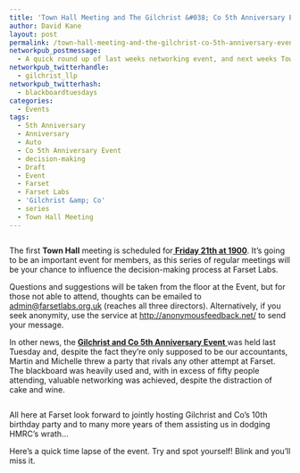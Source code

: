 ```yaml
---
title: 'Town Hall Meeting and The Gilchrist &#038; Co 5th Anniversary Event'
author: David Kane
layout: post
permalink: /town-hall-meeting-and-the-gilchrist-co-5th-anniversary-event/
networkpub_postmessage:
  - A quick round up of last weeks networking event, and next weeks Town Hall Meeting
networkpub_twitterhandle:
  - gilchrist_llp
networkpub_twitterhash:
  - blackboardtuesdays
categories:
  - Events
tags:
  - 5th Anniversary
  - Anniversary
  - Auto
  - Co 5th Anniversary Event
  - decision-making
  - Draft
  - Event
  - Farset
  - Farset Labs
  - 'Gilchrist &amp; Co'
  - series
  - Town Hall Meeting
---
```

[<img class="alignleft size-medium wp-image-639" title="IMG_3035" src="http://i0.wp.com/farsetlabs.org.uk/blog/wp-content/uploads/2012/09/IMG_3035-300x200.jpg?fit=300%2C200" alt="" data-recalc-dims="1" />][1]

The first **Town Hall** meeting is scheduled for<a href="https://www.facebook.com/events/417877168270891/" target="_blank"> <strong>Friday 21th at 1900</strong></a>. It&#8217;s going to be an important event for members, as this series of regular meetings will be your chance to influence the decision-making process at Farset Labs.

Questions and suggestions will be taken from the floor at the Event, but for those not able to attend, thoughts can be emailed to <admin@farsetlabs.org.uk> (reaches all three directors). Alternatively, if you seek anonymity, use the service at <http://anonymousfeedback.net/> to send your message.

In other news, the [**Gilchrist and Co 5th Anniversary Event** ][2]was held last Tuesday and, despite the fact they&#8217;re only supposed to be our accountants, Martin and Michelle threw a party that rivals any other attempt at Farset. The blackboard was heavily used and, with in excess of fifty people attending, valuable networking was achieved, despite the distraction of cake and wine.

<img class="alignright size-medium wp-image-640" title="gilchrist2" src="http://i1.wp.com/farsetlabs.org.uk/blog/wp-content/uploads/2012/09/gilchrist2-300x168.jpg?fit=300%2C168" alt="" data-recalc-dims="1" />

All here at Farset look forward to jointly hosting Gilchrist and Co&#8217;s 10th birthday party and to many more years of them assisting us in dodging HMRC&#8217;s wrath&#8230;

Here&#8217;s a quick time lapse of the event. Try and spot yourself! Blink and you&#8217;ll miss it.

&nbsp;

 [1]: http://i0.wp.com/farsetlabs.org.uk/blog/wp-content/uploads/2012/09/IMG_3035.jpg
 [2]: http://farsetlabs.org.uk/blog/blackboard-tuesdays-and-the-gilchrist-co-5th-birthday-get-together/ "Blackboard Tuesdays and the Gilchrist & Co 5th Birthday Get-Together"
